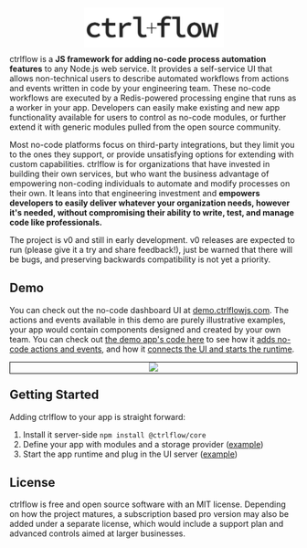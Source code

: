 <p align="center" style="margin-bottom: -5px">
  <img width="245" height="70" src="./docs/assets/Logo.PNG">
</p>

ctrlflow is a **JS framework for adding no-code process automation features** to any Node.js web service. It provides a self-service UI that allows non-technical users to describe automated workflows from actions and events written in code by your engineering team. These no-code workflows are executed by a Redis-powered processing engine that runs as a worker in your app. Developers can easily make existing and new app functionality available for users to control as no-code modules, or further extend it with generic modules pulled from the open source community.

Most no-code platforms focus on third-party integrations, but they limit you to the ones they support, or provide unsatisfying options for extending with custom capabilities. ctrlflow is for organizations that have invested in building their own services, but who want the business advantage of empowering non-coding individuals to automate and modify processes on their own. It leans into that engineering investment and **empowers developers to easily deliver whatever your organization needs, however it's needed, without compromising their ability to write, test, and manage code like professionals.**

The project is v0 and still in early development. v0 releases are expected to run (please give it a try and share feedback!), just be warned that there will be bugs, and preserving backwards compatibility is not yet a priority.

## Demo

You can check out the no-code dashboard UI at [demo.ctrlflowjs.com](https://demo.ctrlflowjs.com/). The actions and events available in this demo are purely illustrative examples, your app would contain components designed and created by your own team. You can check out [the demo app's code here](https://github.com/ctrlflowjs/ctrlflow/tree/main/examples/crm) to see how it [adds no-code actions and events](https://github.com/ctrlflowjs/ctrlflow/blob/main/examples/crm/src/ctrlflow/app.js), and how it [connects the UI and starts the runtime](https://github.com/ctrlflowjs/ctrlflow/blob/main/examples/crm/src/server.js).

<p align="center" style="margin-bottom: -5px; border: 1px solid black;">
  <kbd>
    <img height="450" src="https://user-images.githubusercontent.com/7517915/190938890-02115568-e222-4c18-bfd5-385797805c31.png">
  </kbd>
</p>


## Getting Started

Adding ctrlflow to your app is straight forward:

1) Install it server-side `npm install @ctrlflow/core`
2) Define your app with modules and a storage provider ([example](https://github.com/ctrlflowjs/ctrlflow/blob/main/examples/crm/src/ctrlflow/app.js))
3) Start the app runtime and plug in the UI server ([example](https://github.com/ctrlflowjs/ctrlflow/blob/main/examples/crm/src/server.js))

## License

ctrlflow is free and open source software with an MIT license. Depending on how the project matures, a subscription based pro version may also be added under a separate license, which would include a support plan and advanced controls aimed at larger businesses.
